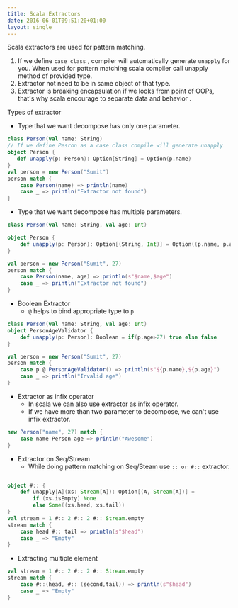 ```yaml
---
title: Scala Extractors
date: 2016-06-01T09:51:20+01:00
layout: single
---
```


 
Scala extractors are used for pattern matching.
1. If we define ```case class``` , compiler will automatically generate ```unapply``` for you.
  When used for pattern matching scala compiler call unapply method of provided type.
2. Extractor not need to be in same object of that type.
3. Extractor is breaking encapsulation if we looks from point of OOPs, that's why scala encourage to separate data and behavior .

 
Types of extractor

- Type that we want decompose has only one parameter.

```scala
class Person(val name: String)  
// If we define Pesron as a case class compile will generate unapply
object Person {
   def unapply(p: Person): Option[String] = Option(p.name)
}
val person = new Person("Sumit")
person match {
    case Person(name) => println(name)
	case _ => println("Extractor not found")
}
```
- Type that we want decompose has multiple parameters. 

```scala
class Person(val name: String, val age: Int)

object Person {
	def unapply(p: Person): Option[(String, Int)] = Option((p.name, p.age))
}

val person = new Person("Sumit", 27)
person match {
	case Person(name, age) => println(s"$name,$age")
	case _ => println("Extractor not found")
}
```
-  Boolean Extractor 
	- `@` helps to bind appropriate type to `p`

```scala
class Person(val name: String, val age: Int)
object PersonAgeValidator {
	def unapply(p: Person): Boolean = if(p.age>27) true else false
}

val person = new Person("Sumit", 27)
person match {
	case p @ PersonAgeValidator() => println(s"${p.name},${p.age}")
	case _ => println("Invalid age")
}

```
- Extractor as infix operator
	- In scala we can also use  extractor as infix operator.
	-  If we have more than two parameter to decompose,  we can't use infix extractor.

```scala
new Person("name", 27) match {
	case name Person age => println("Awesome")
}
```

- Extractor on Seq/Stream
	- While doing pattern matching on Seq/Steam use ```:: or #::``` extractor.

```scala

object #:: {
	def unapply[A](xs: Stream[A]): Option[(A, Stream[A])] =
		if (xs.isEmpty) None
		else Some((xs.head, xs.tail))
}
val stream = 1 #:: 2 #:: 2 #:: Stream.empty
stream match {
	case head #:: tail => println(s"$head")
	case _ => "Empty"
}
```
- Extracting multiple element

```scala
val stream = 1 #:: 2 #:: 2 #:: Stream.empty
stream match {
	case #::(head, #:: (second,tail)) => println(s"$head")
	case _ => "Empty"
}
```
